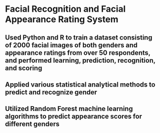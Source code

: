 # Facial Recognition and Facial Appearance Rating System

## Used Python and R to train a dataset consisting of 2000 facial images of both genders and appearance ratings from over 50 respondents, and performed learning, prediction, recognition, and scoring
## Applied various statistical analytical methods to predict and recognize gender
## Utilized Random Forest machine learning algorithms to predict appearance scores for different genders
